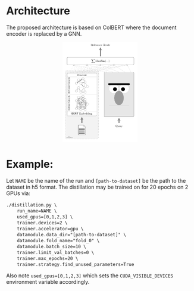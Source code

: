# Architecture
The proposed architecture is based on ColBERT where the document encoder is replaced by a GNN.
<center><img src="architecture.svg" width="40%"></center>


# Example:

Let `NAME` be the name of the run and `[path-to-dataset]` be the path to the dataset in h5 format. The distillation may be trained on for 20 epochs on 2 GPUs via:
```
./distillation.py \
	run_name=NAME \
	used_gpus=[0,1,2,3] \
	trainer.devices=2 \
	trainer.accelerator=gpu \
	datamodule.data_dir="[path-to-dataset]" \
	datamodule.fold_name="fold_0" \
	datamodule.batch_size=10 \
	trainer.limit_val_batches=0 \
	trainer.max_epochs=20 \
	trainer.strategy.find_unused_parameters=True
```
Also note `used_gpus=[0,1,2,3]` which sets the `CUDA_VISIBLE_DEVICES` environment variable accordingly.